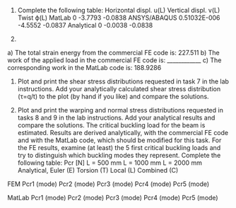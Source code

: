1. Complete the following table:
                Horizontal displ. u(L)      Vertical displ. v(L)    Twist ϕ(L)
MatLab          0                           -3.7793                 -0.0838
ANSYS/ABAQUS    0.51032E-006                -4.5552                 -0.0837
Analytical      0                           -0.0038                 -0.0838

2. 
a) The total strain energy from the commercial FE code is: 227.511
b) The work of the applied load in the commercial FE code is: ____________
c) The corresponding work in the MatLab code is: 188.9286
1. Plot and print the shear stress distributions requested in task 7 in the lab instructions. Add 
your analytically calculated shear stress distribution (τ=q/t) to the plot (by hand if you like) 
and compare the solutions.

1. Plot and print the warping and normal stress distributions requested in tasks 8 and 9 in the 
lab instructions. Add your analytical results and compare the solutions.
The critical buckling load for the beam is estimated. Results are derived analytically, with the 
commercial FE code and with the MatLab code, which should be modified for this task. For 
the FE results, examine (at least) the 5 first critical buckling loads and try to distinguish which 
buckling modes they represent.
Complete the following table:
Pcr [N]                 L = 500 mm      L = 1000 mm     L = 2000 mm
Analytical,
    Euler (E)
    Torsion (T)
    Local (L)
    Combined (C)
 
 FEM
    Pcr1 (mode)
    Pcr2 (mode)
    Pcr3 (mode)
    Pcr4 (mode)
    Pcr5 (mode)

MatLab
    Pcr1 (mode)
    Pcr2 (mode)
    Pcr3 (mode)
    Pcr4 (mode)
    Pcr5 (mode)